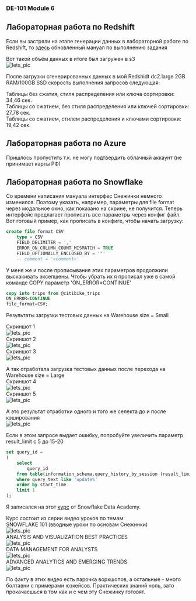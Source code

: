 ### DE-101 Module 6

## Лабораторная работа по Redshift

Если вы застряли на этапе генерации данных в лабораторной работе по Redshift, то [здесь](Generating_Datasets.md)
обновленный мануал по выполнению задания

Вот такой объём данных в итоге  был загружен в s3  
![lets_pic](/docs/images/S3-gen-data.jpg)

После загрузки сгенерированных данных в мой Redshidt dc2.large 2GB RAM/100GB SSD скорость выполнения запросов следующая:

Таблицы без сжатия, стиля распределения или ключа сортировки: 34,46 сек.  
Таблицы со сжатием, без стиля распределения или ключей сортировки: 27,78 сек.  
Таблицы со сжатием, стилем распределения и ключами сортировки: 19,42 сек.

## Лабораторная работа по Azure

Пришлось пропустить т.к. не могу подтвердить облачный аккаунт (не принимает карты РФ)

## Лабораторная работа по Snowflake

Со времени написания мануала интерфес Снежинки немного изменился. Поэтому указать, например, параметры для file format через модальное окно, как показано на скрине, не получится. Теперь интерфейс предлагает прописать все параметры через конфиг файл.
Вот готовый пример, как прописать в конфиге, чтобы начать загрузку:  

```sql
create file format CSV
    type = CSV
    FIELD_DELIMITER = ','
    ERROR_ON_COLUMN_COUNT_MISMATCH = TRUE
    FIELD_OPTIONALLY_ENCLOSED_BY = '"'
    -- comment = '<comment>'
```  
У меня же и после прописывания этих параметров продолжили выскакивать эксепшены. Чтобы убрать их я прописал уже в самой команде COPY параметр 'ON_ERROR=CONTINUE'   

```sql
copy into trips from @citibike_trips
ON_ERROR=CONTINUE
file_format=CSV;
```  
Результаты загрузки тестовых данных на Warehouse size = Small

Скриншот 1  
![lets_pic](/docs/images/snw_small_load1.jpg)  
Скриншот 2  
![lets_pic](/docs/images/snw_small_load2.jpg)  
Скриншот 3  
![lets_pic](/docs/images/snw_small_load3.jpg)   

А так отработала загрузка тестовых данных после перехода на  Warehouse size = Large  
Скриншот 4  
![lets_pic](/docs/images/snw_large_load1.jpg)  
Скриншот 5  
![lets_pic](/docs/images/snw_large_load2.jpg) 

А это результат отработки одного и того же селекта до и после кэширования  
![lets_pic](/docs/images/snw_cashing_speed.jpg) 

Если в этом запросе выдает ошибку, попробуйте увеличить параметр result_limit c 5 до 15-20  
```sql
set query_id =
(
    select 
        query_id 
    from table(information_schema.query_history_by_session (result_limit=>5))
    where query_text like 'update%' 
    order by start_time 
    limit 1
);
```  
Я записался на этот [курс](https://www.snowflake.com/data-cloud-academy-data-analysts/) от Snowflake Data Academy.  

Курс состоит из серии видео уроков по темам:  
SNOWFLAKE 101 (вводные уроки по основам Снежинки)  
![lets_pic](/docs/images/snowflake_cloud_academy-1.jpg)  
ANALYSIS AND VISUALIZATION BEST PRACTICES  
![lets_pic](/docs/images/snowflake_cloud_academy-2.jpg)  
DATA MANAGEMENT FOR ANALYSTS  
![lets_pic](/docs/images/snowflake_cloud_academy-3.jpg)  
ADVANCED ANALYTICS AND EMERGING TRENDS  
![lets_pic](/docs/images/snowflake_cloud_academy-4.jpg)  

По факту в этих видео есть парочка воркшопов, а остальные - много  болтавни с примерами юзкейсов. Практических знаний ноль, зато прокачаешься в том как и с чем эту Снежинку готовят.
